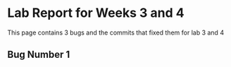 # Lab Report for Weeks 3 and 4
This page contains 3 bugs and the commits that fixed them for lab 3 and 4

## Bug Number 1
